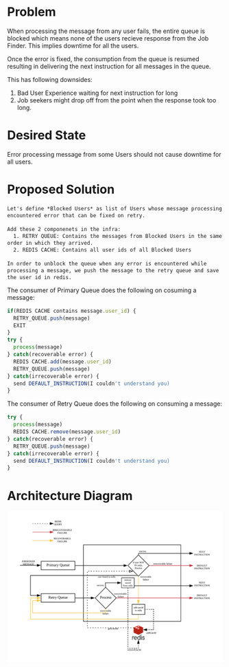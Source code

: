 # Problem

When processing the message from any user fails, the entire queue is blocked which means none of the users recieve response from the Job Finder. This implies downtime for all the users.

Once the error is fixed, the consumption from the queue is resumed resulting in delivering the next instruction for all messages in the queue.

This has following downsides:
1. Bad User Experience waiting for next instruction for long
2. Job seekers might drop off from the point when the response took too long.

# Desired State

Error processing message from some Users should not cause downtime for all users.


# Proposed Solution

```
Let's define *Blocked Users* as list of Users whose message processing encountered error that can be fixed on retry.

Add these 2 componenets in the infra:
  1. RETRY QUEUE: Contains the messages from Blocked Users in the same order in which they arrived.
  2. REDIS CACHE: Contains all user ids of all Blocked Users

In order to unblock the queue when any error is encountered while processing a message, we push the message to the retry queue and save the user id in redis.
```

The consumer of Primary Queue does the following on cosuming a message:

```javascript
if(REDIS CACHE contains message.user_id) {
  RETRY_QUEUE.push(message)
  EXIT
}
try {
  process(message)
} catch(recoverable error) {
  REDIS CACHE.add(message.user_id)
  RETRY_QUEUE.push(message)
} catch(irrecoverable error) {
  send DEFAULT_INSTRUCTION(I couldn't understand you)
}
```
  
The consumer of Retry Queue does the following on consuming a message:

```javascript
try {
  process(message)
  REDIS CACHE.remove(message.user_id)
} catch(recoverable error) {
  RETRY_QUEUE.push(message)
} catch(irrecoverable error) {
  send DEFAULT_INSTRUCTION(I couldn't understand you)
}
```

# Architecture Diagram

![Architecture](https://raw.githubusercontent.com/xkeshav29/failure-handling/master/Architechture.png)


